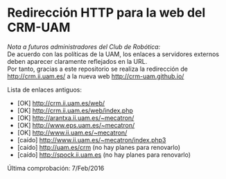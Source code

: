 # Redirección HTTP para la web del CRM-UAM

*Nota a futuros administradores del Club de Robótica:*  
De acuerdo con las políticas de la UAM, los enlaces a servidores externos deben aparecer claramente reflejados en la URL.  
Por tanto, gracias a este repositorio se realiza la redirección de <http://crm.ii.uam.es/> a la nueva web <http://crm-uam.github.io/>  

Lista de enlaces antiguos:  
* [OK] <http://crm.ii.uam.es/web/>
* [OK] <http://crm.ii.uam.es/web/index.php>
* [OK] <http://arantxa.ii.uam.es/~mecatron/>
* [OK] <http://www.eps.uam.es/~mecatron/>
* [OK] <http://www.ii.uam.es/~mecatron/>
* [caído] <http://www.ii.uam.es/~mecatron/index.php3>
* [caído] <http://uam.es/crm> (no hay planes para renovarlo)
* [caído] <http://spock.ii.uam.es> (no hay planes para renovarlo)

Última comprobación: 7/Feb/2016  

